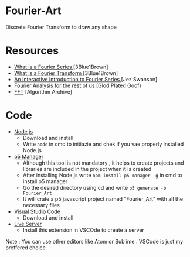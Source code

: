# Fourier-Art
Discrete Fourier Transform to draw any shape<br>

# Resources

* [What is a Fourier Series ](https://www.youtube.com/watch?v=r6sGWTCMz2k) [3Blue1Brown]
* [What is a Fourier Transform ](https://youtu.be/spUNpyF58BY) [3Blue1Brown]
* [An Interactive Introduction to Fourier Series ](http://www.jezzamon.com/fourier/index.html) [Jez Swanson]
* [Fourier Analysis for the rest of us ](https://youtu.be/2hfoX51f6sg) [Glod Plated Goof)
* [FFT](https://www.algorithm-archive.org/contents/cooley_tukey/cooley_tukey.html) [Algorithm Archive]

# Code
* [Node.js](https://nodejs.org/en/)<br>
  * Download and install <br> 
  * Write ```node``` in cmd to initiazie and chek if you vae properly installed Node.js
* [p5 Manager](https://www.npmjs.com/package/p5-manager)<br>
  * Although this tool is not mandatory , it helps to create projects and libraries are included in the project when it is created<br>
  * After installing Node.js write ```npm install p5-manager -g``` in cmd to install p5 manager <br>
  * Go the desired directory using cd and write ```p5 generate -b Fourier_Art``` <br>
  * It will crate a p5 javascript project named "Fourier_Art" with all the necessary files
* [Visual Studio Code](https://code.visualstudio.com/)
  * Download and install
* [Live Server](https://marketplace.visualstudio.com/items?itemName=ritwickdey.LiveServer)
  * Install this extension in VSCOde to create a server 
  
Note : You can use other editors like Atom or Sublime . VSCode is just my preffered choice <br>
